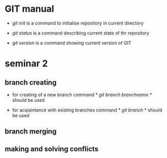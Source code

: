# GIT manual

* *git init* is a command to initialise repository in current directory

* *git status* is a command describing current state of thr repository

* *git version* is a command showing current version of GIT

# seminar 2

## branch creating

* for creating of a new branch command * *git branch branchname* * should be used

* for acqiaintance with existing branches command * *git branch* * should be used


## branch merging

## making and solving conflicts

